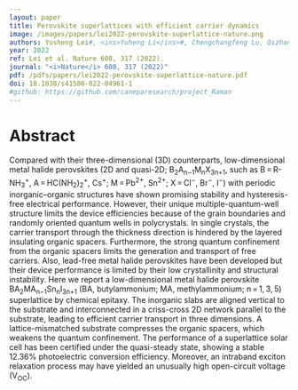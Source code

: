 ```yaml
---
layout: paper
title: Perovskite superlattices with efficient carrier dynamics
image: /images/papers/lei2022-perovskite-superlattice-nature.png
authors: Yusheng Lei#, <ins>Yuheng Li</ins>#, Chengchangfeng Lu, Qizhang Yan, Yilei Wu, Finn Babbe, Huaxin Gong, Song Zhang, Jiayun Zhou, Ruotao Wang, Ruiqi Zhang, Yimu Chen, Hsinhan Tsai, Yue Gu, Hongjie Hu, Yu-Hwa Lo, Wanyi Nie, Taeyoon Lee, Jian Luo, Kesong Yang, Kyung-In Jang, Sheng Xu*
year: 2022
ref: Lei et al. Nature 608, 317 (2022).
journal: "<i>Nature</i> 608, 317 (2022)"
pdf: /pdfs/papers/lei2022-perovskite-superlattice-nature.pdf
doi: 10.1038/s41586-022-04961-1
#github: https://github.com/caneparesearch/project_Raman
---
```


# Abstract

Compared with their three-dimensional (3D) counterparts, low-dimensional metal halide perovskites (2D and quasi-2D; B<sub>2</sub>A<sub>n−1</sub>M<sub>n</sub>X<sub>3n+1</sub>, such as B = R-NH<sub>3</sub><sup>+</sup>, A = HC(NH<sub>2</sub>)<sub>2</sub><sup>+</sup>, Cs<sup>+</sup>; M = Pb<sup>2+</sup>, Sn<sup>2+</sup>; X = Cl<sup>−</sup>, Br<sup>−</sup>, I<sup>−</sup>) with periodic inorganic–organic structures have shown promising stability and hysteresis-free electrical performance. However, their unique multiple-quantum-well structure limits the device efficiencies because of the grain boundaries and randomly oriented quantum wells in polycrystals. In single crystals, the carrier transport through the thickness direction is hindered by the layered insulating organic spacers. Furthermore, the strong quantum confinement from the organic spacers limits the generation and transport of free carriers. Also, lead-free metal halide perovskites have been developed but their device performance is limited by their low crystallinity and structural instability. Here we report a low-dimensional metal halide perovskite BA<sub>2</sub>MA<sub>n−1</sub>Sn<sub>n</sub>I<sub>3n+1</sub> (BA, butylammonium; MA, methylammonium; n = 1, 3, 5) superlattice by chemical epitaxy. The inorganic slabs are aligned vertical to the substrate and interconnected in a criss-cross 2D network parallel to the substrate, leading to efficient carrier transport in three dimensions. A lattice-mismatched substrate compresses the organic spacers, which weakens the quantum confinement. The performance of a superlattice solar cell has been certified under the quasi-steady state, showing a stable 12.36% photoelectric conversion efficiency. Moreover, an intraband exciton relaxation process may have yielded an unusually high open-circuit voltage (V<sub>OC</sub>).